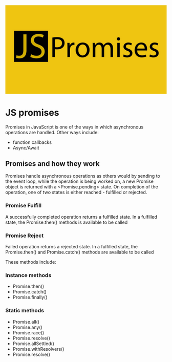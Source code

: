 ![](./jsPromise.jpeg)

# JS promises

Promises in JavaScript is one of the ways in which asynchronous operations are handled.
Other ways include:
* function callbacks
* Async/Await 

## Promises and how they work
Promises handle asynchronous operations as others would by sending to the event loop, while the operation is being worked on, a new Promise object is returned with a <Promise.pending> state.
On completion of the operation, one of two states is either reached - fulfilled or rejected.

### Promise Fulfill
A successfully completed operation returns a fulfilled state. 
In a fulfilled state, the Promise.then() methods is available to be called

### Promise Reject
Failed operation returns a rejected state. 
In a fulfilled state, the Promise.then() and Promise.catch() methods are available to be called

These methods include:
### Instance methods
* Promise.then()
* Promise.catch()
* Promise.finally()

### Static methods 
* Promise.all()
* Promise.any()
* Promise.race()
* Promise.resolve()
* Promise.allSettled()
* Promise.withResolvers()
* Promise.resolve()
